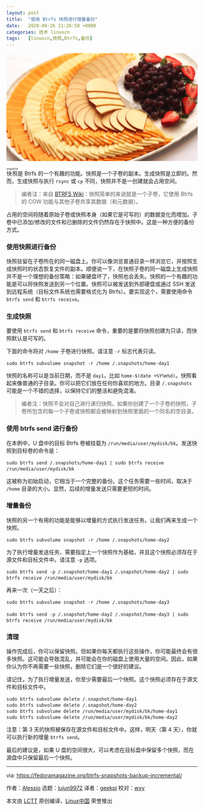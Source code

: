 ```yaml
---
layout: post
title:	"使用 Btrfs 快照进行增量备份"
date:	2020-09-26 11:26:58 +0800 
categories:	技术 linuxcn 
tags:	[linuxcn,快照,Btrfs,备份]
---
```



![](/Asserts/Images/album/202009/26/112524cppfppjpvplyjzyx.jpg)


<ruby> 快照 <rt>  snapshot </rt></ruby>是 Btrfs 的一个有趣的功能。快照是一个子卷的副本。生成快照是立即的。然而，生成快照与执行 `rsync` 或 `cp` 不同，快照并不是一创建就会占用空间。



> 
> 编者注：来自 [BTRFS Wiki](https://btrfs.wiki.kernel.org/index.php/SysadminGuide#Snapshots)：快照简单的来说就是一个子卷，它使用 Btrfs 的 COW 功能与其他子卷共享其数据（和元数据）。
> 
> 
> 


占用的空间将随着原始子卷或快照本身（如果它是可写的）的数据变化而增加。子卷中已添加/修改的文件和已删除的文件仍然存在于快照中。这是一种方便的备份方式。


### 使用快照进行备份


快照驻留在子卷所在的同一磁盘上。你可以像浏览普通目录一样浏览它，并按照生成快照时的状态恢复文件的副本。顺便说一下，在快照子卷的同一磁盘上生成快照并不是一个理想的备份策略：如果硬盘坏了，快照也会丢失。快照的一个有趣的功能是可以将快照发送到另一个位置。快照可以被发送到外部硬盘或通过 SSH 发送到远程系统（目标文件系统也需要格式化为 Btrfs）。要实现这个，需要使用命令 `btrfs send` 和 `btrfs receive`。


### 生成快照


要使用 `btrfs send` 和 `btrfs receive` 命令，重要的是要将快照创建为只读，而快照默认是可写的。


下面的命令将对 `/home` 子卷进行快照。请注意 `-r` 标志代表只读。



```
sudo btrfs subvolume snapshot -r /home /.snapshots/home-day1

```

快照的名称可以是当前日期，而不是 `day1`，比如 `home-$(date +%Y%m%d)`。快照看起来像普通的子目录。你可以把它们放在任何你喜欢的地方。目录 `/.snapshots` 可能是一个不错的选择，以保持它们的整洁和避免混淆。



> 
> 编者注：快照不会对自己进行递归快照。如果你创建了一个子卷的快照，子卷所包含的每一个子卷或快照都会被映射到快照里面的一个同名的空目录。
> 
> 
> 


### 使用 btrfs send 进行备份


在本例中，U 盘中的目标 Btrfs 卷被挂载为 `/run/media/user/mydisk/bk`。发送快照到目标卷的命令是：



```
sudo btrfs send /.snapshots/home-day1 | sudo btrfs receive /run/media/user/mydisk/bk

```

这被称为初始启动，它相当于一个完整的备份。这个任务需要一些时间，取决于 `/home` 目录的大小。显然，后续的增量发送只需要更短的时间。


### 增量备份


快照的另一个有用的功能是能够以增量的方式执行发送任务。让我们再来生成一个快照。



```
sudo btrfs subvolume snapshot -r /home /.snapshots/home-day2

```

为了执行增量发送任务，需要指定上一个快照作为基础，并且这个快照必须存在于源文件和目标文件中。请注意 `-p` 选项。



```
sudo btrfs send -p /.snapshot/home-day1 /.snapshot/home-day2 | sudo btrfs receive /run/media/user/mydisk/bk

```

再来一次（一天之后）：



```
sudo btrfs subvolume snapshot -r /home /.snapshots/home-day3

sudo btrfs send -p /.snapshot/home-day2 /.snapshot/home-day3 | sudo btrfs receive /run/media/user/mydisk/bk

```

### 清理


操作完成后，你可以保留快照。但如果你每天都执行这些操作，你可能最终会有很多快照。这可能会导致混乱，并可能会在你的磁盘上使用大量的空间。因此，如果你认为你不再需要一些快照，删除它们是一个很好的建议。


请记住，为了执行增量发送，你至少需要最后一个快照。这个快照必须存在于源文件和目标文件中。



```
sudo btrfs subvolume delete /.snapshot/home-day1
sudo btrfs subvolume delete /.snapshot/home-day2
sudo btrfs subvolume delete /run/media/user/mydisk/bk/home-day1
sudo btrfs subvolume delete /run/media/user/mydisk/bk/home-day2

```

注意：第 3 天的快照被保存在源文件和目标文件中。这样，明天（第 4 天），你就可以执行新的增量 `btrfs send`。


最后的建议是，如果 U 盘的空间很大，可以考虑在目标盘中保留多个快照，而在源盘中只保留最后一个快照。




---


via: <https://fedoramagazine.org/btrfs-snapshots-backup-incremental/>


作者：[Alessio](https://fedoramagazine.org/author/alciregi/) 选题：[lujun9972](https://github.com/lujun9972) 译者：[geekpi](https://github.com/geekpi) 校对：[wxy](https://github.com/wxy)


本文由 [LCTT](https://github.com/LCTT/TranslateProject) 原创编译，[Linux中国](https://linux.cn/) 荣誉推出
